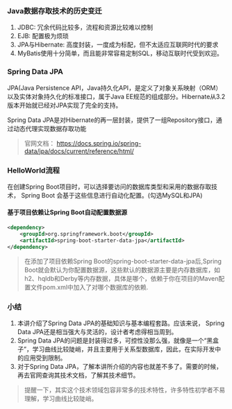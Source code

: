 ### Java数据存取技术的历史变迁

1. JDBC: 冗余代码比较多，流程和资源比较难以控制
2. EJB: 配置极为烦琐
3. JPA与Hibernate: 高度封装，一度成为标配，但不太适应互联网时代的要求
4. MyBatis使用十分简单，而且能非常容易定制SQL，移动互联时代受到欢迎。

### Spring Data JPA

JPA(Java Persistence API，Java持久化API，是定义了对象关系映射（ORM）以及实体对象持久化的标准接口，属于Java EE规范的组成部分。Hibernate从3.2版本开始就已经对JPA实现了完全的支持。

Spring Data JPA是对Hibernate的再一层封装，提供了一组Repository接口，通过动态代理实现数据存取功能

> 官网文档： https://docs.spring.io/spring-data/jpa/docs/current/reference/html/

### HelloWorld流程

在创建Spring Boot项目时，可以选择要访问的数据库类型和采用的数据存取技术， Spring Boot
会基于这些信息进行自动化配置。(勾选MySQL和JPA)

#### 基于项目依赖让Spring Boot自动配置数据源

```xml
<dependency>
    <groupId>org.springframework.boot</groupId>
    <artifactId>spring-boot-starter-data-jpa</artifactId>
</dependency>
```

>在添加了项目依赖Spring Boot的spring-boot-starter-data-jpa后,Spring Boot就会默认为你配置数据源，这些默认的数据源主要是内存数据库，如h2、hqldb和Derby等内存数据，具体是哪个，依赖于你在项目的Maven配置文件pom.xml中加入了对哪个数据库的依赖.

### 小结

1. 本讲介绍了Spring Data JPA的基础知识与基本编程套路。应该来说， Spring Data JPA还是相当强大与灵活的，设计者考虑得相当周到。
2. Spring Data JPA的问题是封装得过多，可控性没那么强，就像是一个“黑盒子”，学习曲线比较陡峭，并且主要用于关系型数据库，因此，在实际开发中的应用受到限制。
3. 对于Spring Data JPA，了解本讲所介绍的内容也就差不多了。需要的时候， 再去官网查询其技术文档，了解其技术细节。

>提醒一下，其实这个技术领域包容非常多的技术特性，许多特性初学者不易理解，学习曲线比较陡峭。